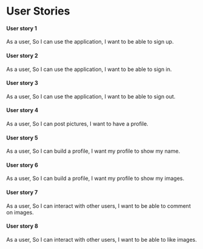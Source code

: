 # User Stories

#### User story 1
As a user,
So I can use the application,
I want to be able to sign up.

#### User story 2
As a user,
So I can use the application,
I want to be able to sign in.

#### User story 3
As a user,
So I can use the application,
I want to be able to sign out.


#### User story 4
As a user,
So I can post pictures,
I want to have a profile.


#### User story 5
As a user,
So I can build a profile,
I want my profile to show my name.

#### User story 6
As a user,
So I can build a profile,
I want my profile to show my images.

#### User story 7
As a user,
So I can interact with other users,
I want to be able to comment on images.

#### User story 8
As a user,
So I can interact with other users,
I want to be able to like images.
